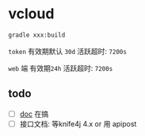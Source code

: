 # vcloud

```bash
gradle xxx:build
```

`token` 有效期默认 `30d` 活跃超时: `7200s`

`web` 端 有效期`24h` 活跃超时: `7200s`

## todo

- [ ] [doc](https://doc.bootvue.com) 在搞
- [ ] 接口文档: 等knife4j 4.x or 用 apipost